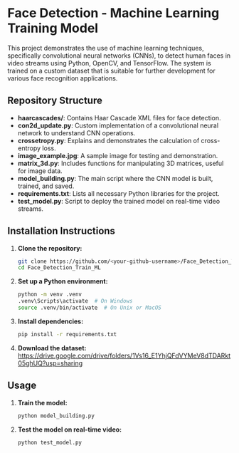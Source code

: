 # Face Detection - Machine Learning Training Model

This project demonstrates the use of machine learning techniques, specifically convolutional neural networks (CNNs), to detect human faces in video streams using Python, OpenCV, and TensorFlow. The system is trained on a custom dataset that is suitable for further development for various face recognition applications.

## Repository Structure

- **haarcascades/**: Contains Haar Cascade XML files for face detection.
- **con2d_update.py**: Custom implementation of a convolutional neural network to understand CNN operations.
- **crossetropy.py**: Explains and demonstrates the calculation of cross-entropy loss.
- **image_example.jpg**: A sample image for testing and demonstration.
- **matrix_3d.py**: Includes functions for manipulating 3D matrices, useful for image data.
- **model_building.py**: The main script where the CNN model is built, trained, and saved.
- **requirements.txt**: Lists all necessary Python libraries for the project.
- **test_model.py**: Script to deploy the trained model on real-time video streams.

## Installation Instructions

1. **Clone the repository:**
   ```bash
   git clone https://github.com/<your-github-username>/Face_Detection_Train_ML.git
   cd Face_Detection_Train_ML
2. **Set up a Python environment:**
   ```bash
   python -m venv .venv
   .venv\Scripts\activate  # On Windows
   source .venv/bin/activate  # On Unix or MacOS
4. **Install dependencies:**
   ```bash
   pip install -r requirements.txt
5. **Download the dataset:**
   https://drive.google.com/drive/folders/1Vs16_E1YhjQFdVYMeV8dTDARkt05ghUQ?usp=sharing
   
## Usage

1. **Train the model:**
   ```bash
   python model_building.py
3. **Test the model on real-time video:**
   ```bash
   python test_model.py




